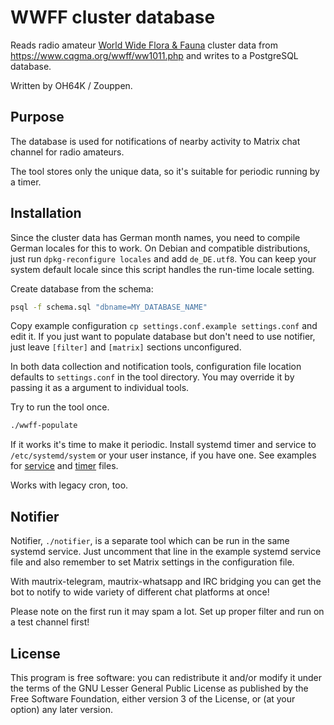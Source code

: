 # WWFF cluster database

Reads radio amateur [World Wide Flora & Fauna](https://wwff.co/)
cluster data from https://www.cqgma.org/wwff/ww1011.php and writes to
a PostgreSQL database.

Written by OH64K / Zouppen.

## Purpose

The database is used for notifications of nearby activity to Matrix
chat channel for radio amateurs.

The tool stores only the unique data, so it's suitable for periodic
running by a timer.

## Installation

Since the cluster data has German month names, you need to compile
German locales for this to work. On Debian and compatible
distributions, just run `dpkg-reconfigure locales` and add
`de_DE.utf8`. You can keep your system default locale since this
script handles the run-time locale setting.

Create database from the schema:

```sh
psql -f schema.sql "dbname=MY_DATABASE_NAME"
```

Copy example configuration `cp settings.conf.example settings.conf`
and edit it. If you just want to populate database but don't need to
use notifier, just leave `[filter]` and `[matrix]` sections
unconfigured.

In both data collection and notification tools, configuration file
location defaults to `settings.conf` in the tool directory. You may
override it by passing it as a argument to individual tools.

Try to run the tool once.

```sh
./wwff-populate
```

If it works it's time to make it periodic. Install systemd timer and
service to `/etc/systemd/system` or your user instance, if you have
one. See examples for [service](examples/wwff-db.service) and
[timer](examples/wwff-db.timer) files.

Works with legacy cron, too.

## Notifier

Notifier, `./notifier`, is a separate tool which can be run in the
same systemd service. Just uncomment that line in the example systemd
service file and also remember to set Matrix settings in the
configuration file.

With mautrix-telegram, mautrix-whatsapp and IRC bridging you can get
the bot to notify to wide variety of different chat platforms at once!

Please note on the first run it may spam a lot. Set up proper filter
and run on a test channel first!

## License

This program is free software: you can redistribute it and/or modify
it under the terms of the GNU Lesser General Public License as
published by the Free Software Foundation, either version 3 of the
License, or (at your option) any later version.
